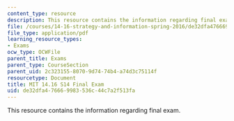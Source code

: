 ```yaml
---
content_type: resource
description: This resource contains the information regarding final exam.
file: /courses/14-16-strategy-and-information-spring-2016/de32dfa476669983536c44c7a2f513fa_MIT14_16S16_Final_Exam.pdf
file_type: application/pdf
learning_resource_types:
- Exams
ocw_type: OCWFile
parent_title: Exams
parent_type: CourseSection
parent_uid: 2c323155-8070-9d74-74b4-a74d3c75114f
resourcetype: Document
title: MIT 14.16 S14 Final Exam
uid: de32dfa4-7666-9983-536c-44c7a2f513fa
---
```

This resource contains the information regarding final exam.


